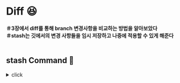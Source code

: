 # Diff :laughing:

**＃3장에서 diff를 통해 branch 변경사항을 비교하는 방법을 알아보았다**
<br>
**＃stash는 깃에서의 변경 사항들을 임시 저장하고 나중에 적용할 수 있게 해준다**
<br>
<br>

## stash Command :bookmark:
<details>
<summary>click</summary>
<div markdown="1">
  
<br>

:mag: **git stash** : 
<br>

